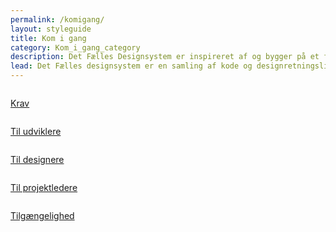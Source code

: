 ```yaml
---
permalink: /komigang/
layout: styleguide
title: Kom i gang
category: Kom_i_gang_category
description: Det Fælles Designsystem er inspireret af og bygger på et fundament af international best practice.
lead: Det Fælles designsystem er en samling af kode og designretningslinjer, der hjælper dig med at bygge selvbetjeningsløsninger. Vi har taget hånd om det lavpraktiske så du kan koncentrere dig om dine brugeres rejse og oplevelse.
---
```


<div class="row">
 <div class="col-12 col-md-4">
      <div class="demo-component-box">
          <a href="/dkfds-docs/komigang/krav/" class="demo-component-box__img gettingstarted-box">
              <img src="{{ site.baseurl }}/img/componenticons/Krav.svg" alt="">
          </a>
          <p><a href="/dkfds-docs/komigang/krav/">Krav</a></p>
      </div>
  </div>
  <div class="col-12 col-md-4">
      <div class="demo-component-box">
          <a href="/dkfds-docs/komigang/tiludviklere/" class="demo-component-box__img gettingstarted-box">
              <img src="{{ site.baseurl }}/img/componenticons/TilUdviklere.svg" alt="">
          </a>
          <p><a href="/dkfds-docs/komigang/tiludviklere/">Til udviklere</a></p>
      </div>
  </div>
  <div class="col-12 col-md-4">
      <div class="demo-component-box">
          <a href="/dkfds-docs/komigang/tildesignere/" class="demo-component-box__img gettingstarted-box">
              <img src="{{ site.baseurl }}/img/componenticons/TilDesignere.svg" alt="">
          </a>
          <p><a href="/dkfds-docs/komigang/tildesignere/">Til designere</a></p>
      </div>
  </div>
</div>
<div class="row">
 <div class="col-12 col-md-4">
      <div class="demo-component-box">
          <a href="/dkfds-docs/komigang/tilprojekteledere/" class="demo-component-box__img gettingstarted-box">
              <img src="{{ site.baseurl }}/img/componenticons/TilProjektledere.svg" alt="">
          </a>
              <p><a href="/dkfds-docs/komigang/tilprojekteledere/">Til projektledere</a></p>
      </div>
  </div>
  <div class="col-12 col-md-4">
      <div class="demo-component-box">
          <a href="/dkfds-docs/komigang/tilgaengelighed/" class="demo-component-box__img gettingstarted-box">
              <img src="{{ site.baseurl }}/img/componenticons/Tilgaengelighed_kantet.svg" alt="">
          </a>
          <p><a href="/dkfds-docs/komigang/tilgaengelighed/">Tilgængelighed</a></p>
      </div>
  </div>
</div>